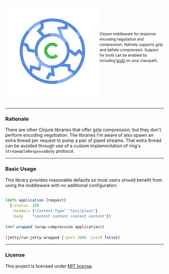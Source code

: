 <img src="./docs/logo.png" title="ring-compression" width="300" height="300" align="left" padding="5px"/>
<small>
<br/><br/><br/><br/><br/>
Clojure middleware for response encoding negotiation and compression. Natively supports gzip
and deflate compression. Support for brotli can be enabled by including <a href="https://github.com/google/brotli">brotli</a>
on your classpath.
</small>
<br clear="all" /><br />


---

### Rationale

There are other Clojure libraries that offer gzip compression, but they don't perform encoding negotiation. The
libraries I'm aware of also spawn an extra thread per request to pump a pair of piped streams. That extra thread can be
avoided through use of a custom implementation of ring's `StreamableResponseBody` protocol.

---

### Basic Usage

This library provides reasonable defaults so most users should benefit from using the middleware with no additional
configuration.

```clojure

(defn application [request]
  {:status  200
   :headers {"Content-Type" "text/plain"}
   :body    "content content content content"})

(def wrapped (wrap-compression application))

(jetty/run-jetty wrapped {:port 3000 :join? false})

```

---

### License

This project is licensed under [MIT license](http://opensource.org/licenses/MIT).